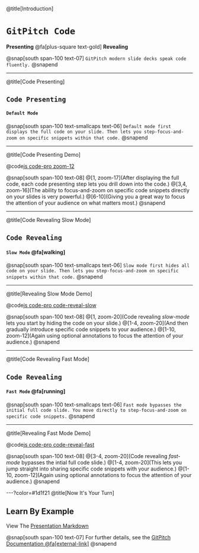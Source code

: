 @title[Introduction]

# `GitPitch Code`
**Presenting** @fa[plus-square text-gold] **Revealing**

@snap[south span-100 text-07]
`GitPitch modern slide decks speak code fluently.`
@snapend

---
@title[Code Presenting]

## `Code Presenting`
#### `Default Mode`

@snap[south span-100 text-smallcaps text-06]
`Default mode first displays the full code on your slide. Then lets you step-focus-and-zoom on specific snippets within that code.`
@snapend

---
@title[Code Presenting Demo]

@code[js code-pro zoom-12](src/node/sample.js)

@snap[south span-100 text-08]
@[1, zoom-17](After displaying the full code, each code presenting step lets you drill down into the code.)
@[3,4, zoom-16](The ability to focus-and-zoom on specific code snippets directly on your slides is very powerful.)
@[6-10](Giving you a great way to focus the attention of your audience on what matters most.)
@snapend

---
@title[Code Revealing Slow Mode]

## `Code Revealing`
#### `Slow Mode` @fa[walking]

@snap[south span-100 text-smallcaps text-06]
`Slow mode first hides all code on your slide. Then lets you step-focus-and-zoom on specific snippets within that code.`
@snapend

---
@title[Revealing Slow Mode Demo]

@code[js code-pro code-reveal-slow](src/node/sample.js)

@snap[south span-100 text-08]
@[1, zoom-20](Code revealing *slow-mode* lets you start by hiding the code on your slide.)
@[1-4, zoom-20](And then gradually introduce specific code snippets to your audience.)
@[1-10, zoom-12](Again using optional annotations to focus the attention of your audience.)
@snapend

---
@title[Code Revealing Fast Mode]

## `Code Revealing`
#### `Fast Mode` @fa[running]

@snap[south span-100 text-smallcaps text-06]
`Fast mode bypasses the initial full code slide. You move directly to step-focus-and-zoom on specific code snippets.`
@snapend


---
@title[Revealing Fast Mode Demo]

@code[js code-pro code-reveal-fast](src/node/sample.js)

@snap[south span-100 text-08]
@[3-4, zoom-20](Code revealing *fast-mode* bypasses the intial full code slide.)
@[1-4, zoom-20](This lets you jump straight into sharing specific code snippets with your audience.)
@[1-10, zoom-12](Again using optional annotations to focus the attention of your audience.)
@snapend

---?color=#1d1f21
@title[Now It's Your Turn]

## Learn By Example
View The [Presentation Markdown](https://github.com/gitpitch/pro-code-revealing/blob/master/PITCHME.md)

@snap[south span-100 text-07]
For further details, see the <a target="_blank" href="https://gitpitch.com/docs/code-features/pro-code-revealing">GitPitch Documentation @fa[external-link]</a>
@snapend

